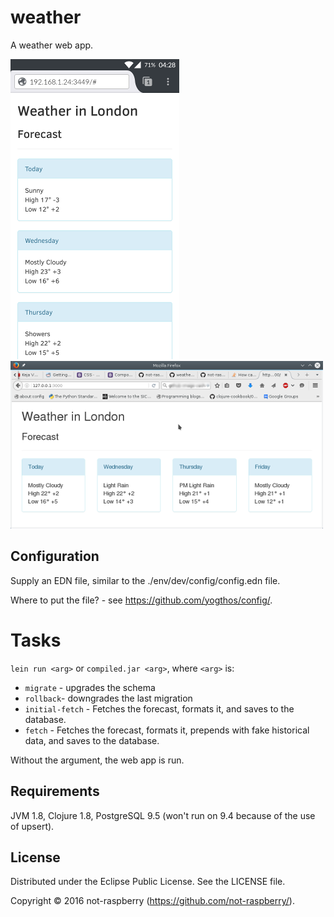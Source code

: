 # weather

A weather web app.

![Mobile screenshot](/screenshots/mobile.png "Mobile") ![Desktop screenshot](/screenshots/desktop.png "Desktop")


## Configuration

Supply an EDN file, similar to the ./env/dev/config/config.edn file.

Where to put the file? - see https://github.com/yogthos/config/.

# Tasks

`lein run <arg>` or `compiled.jar <arg>`, where `<arg>` is:

- `migrate` - upgrades the schema
- `rollback`- downgrades the last migration
- `initial-fetch` - Fetches the forecast, formats it, and saves to the database.
- `fetch` - Fetches the forecast, formats it, prepends with fake historical data, and saves to the
  database.

Without the argument, the web app is run.

## Requirements

JVM 1.8, Clojure 1.8, PostgreSQL 9.5 (won't run on 9.4 because of the use of upsert).

## License

Distributed under the Eclipse Public License. See the LICENSE file.

Copyright © 2016 not-raspberry (https://github.com/not-raspberry/).
